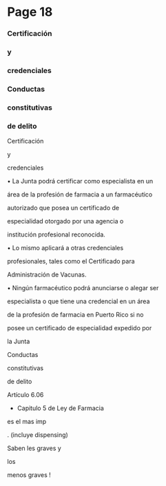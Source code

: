 # Page 18

### Certificación

### y

### credenciales

### Conductas

### constitutivas

### de delito

Certificación

y

credenciales

• La Junta podrá certificar como especialista en un

área de la profesión de farmacia a un farmacéutico

autorizado que posea un certificado de

especialidad otorgado por una agencia o

institución profesional reconocida.

• Lo mismo aplicará a otras credenciales

profesionales, tales como el Certificado para

Administración de Vacunas.

• Ningún farmacéutico podrá anunciarse o alegar ser

especialista o que tiene una credencial en un área

de la profesión de farmacia en Puerto Rico si no

posee un certificado de especialidad expedido por

la Junta

Conductas

constitutivas

de delito

Artículo 6.06

* Capitulo 5 de Ley de Farmacia

es el mas imp

. (incluye dispensing)

Saben les graves y

los

menos graves !

